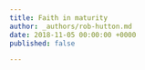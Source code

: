 ```yaml
---
title: Faith in maturity
author: _authors/rob-hutton.md
date: 2018-11-05 00:00:00 +0000
published: false

---
```

